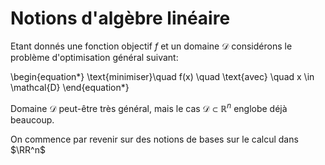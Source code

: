# Notions d'algèbre linéaire

Etant donnés une fonction objectif $f$ et un domaine $\mathcal{D}$ considérons le problème d'optimisation général suivant:

\begin{equation*}
    \text{minimiser}\quad f(x) \quad \text{avec} \quad  x \in \mathcal{D}
\end{equation*}

Domaine $\mathcal{D}$ peut-être très général, mais le cas $\mathcal{D} \subset \mathbb{R}^n$ englobe déjà beaucoup.

On commence par revenir sur des notions de bases sur le calcul dans $\RR^n$

